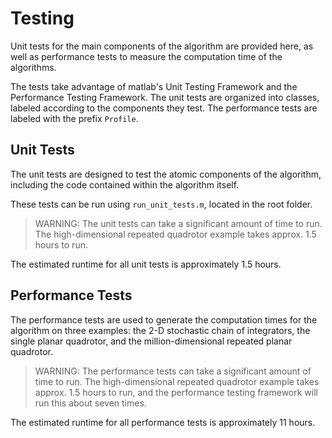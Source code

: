 # Testing

Unit tests for the main components of the algorithm are provided here, as well
as performance tests to measure the computation time of the algorithms.

The tests take advantage of matlab's Unit Testing Framework and the Performance
Testing Framework. The unit tests are organized into classes, labeled according
to the components they test. The performance tests are labeled with the prefix
`Profile`.

## Unit Tests

The unit tests are designed to test the atomic components of the algorithm,
including the code contained within the algorithm itself.

These tests can be run using `run_unit_tests.m`, located in the root folder.

> WARNING: The unit tests can take a significant amount of time to run.
> The high-dimensional repeated quadrotor example takes approx. 1.5 hours to
> run.

The estimated runtime for all unit tests is approximately 1.5 hours.

## Performance Tests

The performance tests are used to generate the computation times for the
algorithm on three examples: the 2-D stochastic chain of integrators, the single
planar quadrotor, and the million-dimensional repeated planar quadrotor.

> WARNING: The performance tests can take a significant amount of time to run.
> The high-dimensional repeated quadrotor example takes approx. 1.5 hours to
> run, and the performance testing framework will run this about seven times.

The estimated runtime for all performance tests is approximately 11 hours.
